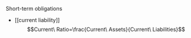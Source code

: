 Short-term obligations
- [[current liability]]
$$Current\ Ratio=\frac{Current\ Assets}{Current\ Liabilities}$$
